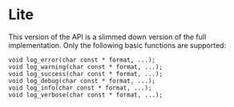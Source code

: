 # Lite

This version of the API is a slimmed down version of the full implementation.  Only the following basic functions are supported:

```
void log_error(char const * format, ...);
void log_warning(char const * format, ...);
void log_success(char const * format, ...);
void log_debug(char const * format, ...);
void log_info(char const * format, ...);
void log_verbose(char const * format, ...);
```
